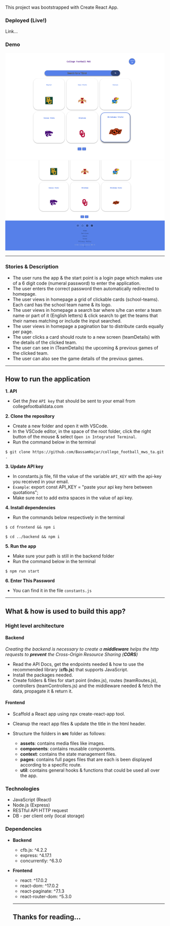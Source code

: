 This project was bootstrapped with Create React App.

### Deployed (Live!)

Link...

### Demo

![homepage - upper part](frontend/src/assets/images/homepage-up.png)
![homepage - lower part](frontend/src/assets/images/homepage-down.png)

---

### Stories & Description

- The user runs the app & the start point is a login page which makes use of a 6 digit code (numeral password) to enter the application.
- The user enters the correct password then automatically redirected to homepage.
- The user views in homepage a grid of clickable cards (school-teams). Each card has the school team name & its logo.
- The user views in homepage a search bar where s/he can enter a team name or part of it (English letters) & click search to get the teams that their names matching or include the input searched.
- The user views in homepage a pagination bar to distribute cards equally per page.
- The user clicks a card should route to a new screen (teamDetails) with the details of the clicked team.
- The user can see in (TeamDetails) the upcoming & previous games of the clicked team.
- The user can also see the game details of the previous games.

---

## How to run the application

**1. API**

- Get the _free_ `API key` that should be sent to your email from collegefootballdata.com

**2. Clone the repository**

- Create a new folder and open it with VSCode.
- In the VSCode editor, in the space of the root folder, click the right button of the mouse & select `Open in Integrated Terminal`.
- Run the command below in the terminal

```
$ git clone https://github.com/BassamHajar/college_football_mws_ta.git .
```

**3. Update API key**

- In constants.js file, fill the value of the variable `API_KEY` with the api-key you received in your email.
- `Example`: export const API_KEY = "paste your api key here between quotations";
- Make sure not to add extra spaces in the value of api key.

**4. Install dependencies**

- Run the commands below respectively in the terminal

```
$ cd frontend && npm i
```

```
$ cd ../backend && npm i
```

**5. Run the app**

- Make sure your path is still in the backend folder
- Run the command below in the terminal

```
$ npm run start
```

**6. Enter This Password**

- You can find it in the file `constants.js`

---

## What & how is used to build this app?

### Hight level architecture

#### Backend

_Creating the backend is necessary to create a **middleware** helps the http requests to **prevent** the Cross-Origin Resource Sharing (**CORS**)_

- Read the API Docs, get the endpoints needed & how to use the recommended library (**cfb.js**) that supports JavaScript.
- Install the packages needed.
- Create folders & files for start point (index.js), routes (teamRoutes.js), controllers (teamControllers.js) and the middleware needed & fetch the data, propagate it & return it.

#### Frontend

- Scaffold a React app using npx create-react-app tool.
- Cleanup the react app files & update the title in the html header.
- Structure the folders in **src** folder as follows:

  - **assets**: contains media files like images.
  - **components**: contains reusable components.
  - **context**: contains the state management files.
  - **pages**: contains full pages files that are each is been displayed according to a specific route.
  - **util**: contains general hooks & functions that could be used all over the app.

### Technologies

- JavaScript (React)
- Node.js (Express)
- RESTful API HTTP request
- DB - per client only (local storage)

### Dependencies

- **Backend**

  - cfb.js: ^4.2.2
  - express: ^4.17.1
  - concurrently: ^6.3.0

- **Frontend**

  - react: ^17.0.2
  - react-dom: ^17.0.2
  - react-paginate: ^7.1.3
  - react-router-dom: ^5.3.0

  ***

  ## Thanks for reading...
